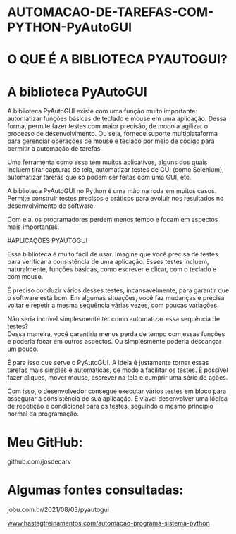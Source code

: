 # AUTOMACAO-DE-TAREFAS-COM-PYTHON-PyAutoGUI
# O QUE É A BIBLIOTECA PYAUTOGUI?
# A biblioteca PyAutoGUI

A biblioteca PyAutoGUI existe com uma função muito importante: automatizar funções básicas de teclado e mouse em uma aplicação. Dessa forma, permite fazer testes com maior precisão, de modo a agilizar o processo de desenvolvimento. Ou seja, fornece suporte multiplataforma para gerenciar operações de mouse e teclado por meio de código para permitir a automação de tarefas.

Uma ferramenta como essa tem muitos aplicativos, alguns dos quais incluem tirar capturas de tela, automatizar testes de GUI (como Selenium), automatizar tarefas que só podem ser feitas com uma GUI, etc.

A biblioteca PyAutoGUI no Python é uma mão na roda em muitos casos. Permite construir testes precisos e práticos para evoluir nos resultados no desenvolvimento de software.            

Com ela, os programadores perdem menos tempo e focam em aspectos mais importantes.

#APLICAÇÕES PYAUTOGUI

Essa biblioteca é muito fácil de usar. Imagine que você precisa de testes para verificar a consistência de uma aplicação. Esses testes incluem, naturalmente, funções básicas, como escrever e clicar, com o teclado e com mouse.

É preciso conduzir vários desses testes, incansavelmente, para garantir que o software está bom.
Em algumas situações, você faz mudanças e precisa voltar e repetir a mesma sequência várias vezes, com poucas variações.

Não seria incrível simplesmente ter como automatizar essa sequência de testes?                                 
Dessa maneira, você garantiria menos perda de tempo com essas funções e poderia focar em outros aspectos. Ou simplesmente poderia descançar um pouco.

É para isso que serve o PyAutoGUI. A ideia é justamente tornar essas tarefas mais simples e automáticas, de modo a facilitar os testes. É possível fazer cliques, mover mouse, escrever na tela e cumprir uma série de ações.

Com isso, o desenvolvedor consegue executar vários testes em bloco para assegurar a consistência de sua aplicação. É viável desenvolver uma lógica de repetição e condicional para os testes, seguindo o mesmo princípio normal da programação.

# Meu GitHub:

github.com/josdecarv


# Algumas fontes consultadas:

jobu.com.br/2021/08/03/pyautogui

www.hastagtreinamentos.com/automacao-programa-sistema-python

